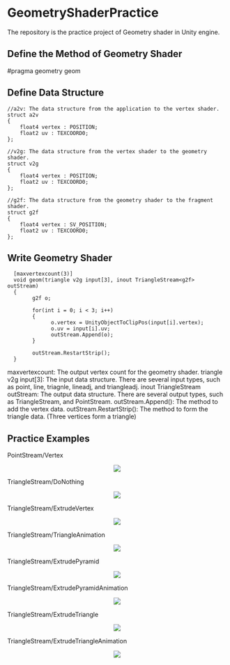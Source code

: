 # GeometryShaderPractice
The repository is the practice project of Geometry shader in Unity engine.

## Define the Method of Geometry Shader
#pragma geometry geom

## Define Data Structure
    //a2v: The data structure from the application to the vertex shader.
    struct a2v  
    {  
        float4 vertex : POSITION;  
        float2 uv : TEXCOORD0;  
    };  
  
    //v2g: The data structure from the vertex shader to the geometry shader.
    struct v2g  
    {  
        float4 vertex : POSITION;  
        float2 uv : TEXCOORD0;  
    };
    
    //g2f: The data structure from the geometry shader to the fragment shader.
    struct g2f
    {  
        float4 vertex : SV_POSITION;  
        float2 uv : TEXCOORD0;
    };  

## Write Geometry Shader 
      [maxvertexcount(3)]  
      void geom(triangle v2g input[3], inout TriangleStream<g2f> outStream)  
      {  
            g2f o;  
  
            for(int i = 0; i < 3; i++)  
            {  
                  o.vertex = UnityObjectToClipPos(input[i].vertex);  
                  o.uv = input[i].uv;  
                  outStream.Append(o);  
            }  
      
            outStream.RestartStrip();  
      }

maxvertexcount: The output vertex count for the geometry shader.
triangle v2g input[3]: The input data structure. There are several input types, such as point, line, triagnle, lineadj, and triangleadj.
inout TriangleStream<g2f> outStream: The output data structure. There are several output types, such as TriangleStream, and PointStream.
  outStream.Append(): The method to add the vertex data.
  outStream.RestartStrip(): The method to form the triangle data. (Three vertices form a triangle)
  
## Practice Examples
PointStream/Vertex
<p align="center"><img style="margin:auto;" src="https://github.com/ted10401/GeometryShaderPractice/blob/master/GithubResources/Custom_Geometry_PointStream_Vertex.jpg"></p>
TriangleStream/DoNothing
<p align="center"><img style="margin:auto;" src="https://github.com/ted10401/GeometryShaderPractice/blob/master/GithubResources/Custom_Geometry_TriangleStream_DoNothing.jpg"></p>
TriangleStream/ExtrudeVertex
<p align="center"><img style="margin:auto;" src="https://github.com/ted10401/GeometryShaderPractice/blob/master/GithubResources/Custom_Geometry_TriangleStream_ExtrudeVertex.jpg"></p>
TriangleStream/TriangleAnimation
<p align="center"><img style="margin:auto;" src="https://github.com/ted10401/GeometryShaderPractice/blob/master/GithubResources/Custom_Geometry_TriangleStream_TriangleAnimation.jpg"></p>
TriangleStream/ExtrudePyramid
<p align="center"><img style="margin:auto;" src="https://github.com/ted10401/GeometryShaderPractice/blob/master/GithubResources/Custom_Geometry_TriangleStream_ExtrudePyramid.jpg"></p>
TriangleStream/ExtrudePyramidAnimation
<p align="center"><img style="margin:auto;" src="https://github.com/ted10401/GeometryShaderPractice/blob/master/GithubResources/Custom_Geometry_TriangleStream_ExtrudePyramidAnimation.jpg"></p>
TriangleStream/ExtrudeTriangle
<p align="center"><img style="margin:auto;" src="https://github.com/ted10401/GeometryShaderPractice/blob/master/GithubResources/Custom_Geometry_TriangleStream_ExtrudeTriangle.jpg"></p>
TriangleStream/ExtrudeTriangleAnimation
<p align="center"><img style="margin:auto;" src="https://github.com/ted10401/GeometryShaderPractice/blob/master/GithubResources/Custom_Geometry_TriangleStream_ExtrudeTriangleAnimation.jpg"></p>
